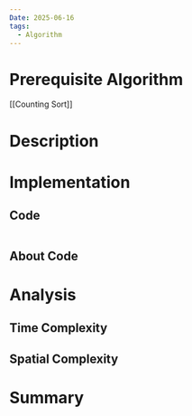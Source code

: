 ```yaml
---
Date: 2025-06-16
tags:
  - Algorithm
---
```

# Prerequisite Algorithm
[[Counting Sort]]
# Description

# Implementation

## Code

``` C++
```

## About Code

# Analysis

## Time Complexity

## Spatial Complexity

# Summary
